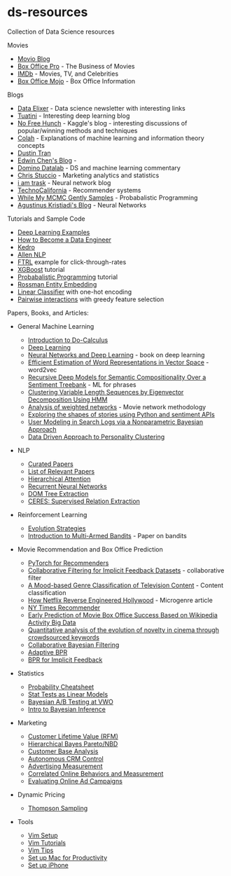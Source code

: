 # ds-resources
Collection of Data Science resources

Movies
- [Movio Blog](http://movio.co/blog/)
- [Box Office Pro](http://pro.boxoffice.com) - The Business of Movies
- [IMDb](http://www.imdb.com) - Movies, TV, and Celebrities
- [Box Office Mojo](http://www.boxofficemojo.com) - Box Office Information

Blogs
- [Data Elixer](http://dataelixir.com/) - Data science newsletter with interesting links
- [Tuatini](https://tuatini.me/#open) - Interesting deep learning blog
- [No Free Hunch](http://blog.kaggle.com) - Kaggle's blog - interesting discussions of popular/winning methods and techniques
- [Colah](https://colah.github.io/) - Explanations of machine learning and information theory concepts
- [Dustin Tran](http://dustintran.com/)
- [Edwin Chen's Blog](http://blog.echen.me/) - 
- [Domino Datalab](http://blog.dominodatalab.com) - DS and machine learning commentary
- [Chris Stuccio](https://www.chrisstucchio.com/) - Marketing analytics and statistics
- [i am trask](https://iamtrask.github.io) - Neural network blog
- [TechnoCalifornia](http://technocalifornia.blogspot.co.nz) - Recommender systems
- [While My MCMC Gently Samples](http://twiecki.github.io) - Probabalistic Programming
- [Agustinus Kristiadi's Blog](http://wiseodd.github.io/) - Neural Networks


Tutorials and Sample Code
- [Deep Learning Examples](https://github.com/rasbt/deeplearning-models)
- [How to Become a Data Engineer](https://github.com/adilkhash/Data-Engineering-HowTo)
- [Kedro](https://github.com/quantumblacklabs/kedro)
- [Allen NLP](https://github.com/allenai/allennlp)
- [FTRL](https://www.kaggle.com/c/avazu-ctr-prediction/forums/t/10927/beat-the-benchmark-with-less-than-1mb-of-memory) example for click-through-rates 
- [XGBoost](https://github.com/tqchen/xgboost/tree/master/demo/kaggle-higgs) tutorial
- [Probabalistic Programming](http://nbviewer.ipython.org/github/CamDavidsonPilon/Probabilistic-Programming-and-Bayesian-Methods-for-Hackers/tree/master/) tutorial
- [Rossman Entity Embedding](https://github.com/entron/entity-embedding-rossmann)
- [Linear Classifier](https://www.kaggle.com/c/amazon-employee-access-challenge/forums/t/4797/starter-code-in-python-with-scikit-learn-auc-885) with one-hot encoding
- [Pairwise interactions](https://www.kaggle.com/c/amazon-employee-access-challenge/forums/t/4838/python-code-to-achieve-0-90-auc-with-logistic-regression) with greedy feature selection

Papers, Books, and Articles:
- General Machine Learning
  - [Introduction to Do-Calculus](https://arxiv.org/pdf/1305.5506.pdf)
  - [Deep Learning](https://www.deeplearningbook.org/)
  - [Neural Networks and Deep Learning](http://neuralnetworksanddeeplearning.com/) - book on deep learning
  - [Efficient Estimation of Word Representations in Vector Space](http://arxiv.org/pdf/1301.3781.pdf) - word2vec
  - [Recursive Deep Models for Semantic Compositionality Over a Sentiment Treebank](http://citeseerx.ist.psu.edu/viewdoc/download?doi=10.1.1.383.1327&rep=rep1&type=pdf) - ML for phrases
  - [Clustering Variable Length Sequences by Eigenvector Decomposition Using HMM](http://www.researchgate.net/publication/221275705_Clustering_Variable_Length_Sequences_by_Eigenvector_Decomposition_Using_HMM)
  - [Analysis of weighted networks](http://arxiv.org/pdf/cond-mat/0407503v1.pdf) - Movie network methodology
  - [Exploring the shapes of stories using Python and sentiment APIs](https://indico.io/blog/plotlines/)
  - [User Modeling in Search Logs via a Nonparametric Bayesian Approach](http://sifaka.cs.uiuc.edu/~wang296/paper/wsdm488.pdf)
  - [Data Driven Approach to Personality Clustering](https://www.nature.com/articles/s41562-018-0419-z.epdf?shared_access_token=M3M9_UP3QtwyNRBr5A7XH9RgN0jAjWel9jnR3ZoTv0PbRwLTEd85scCBSi3OeK7uyh4qgUy9Satji-HKNATX3SHMPmUHf1CahU4lCcmf6SmS7wbzIFYIyNtk0qimNClRYCufr-SN80DJ4MmmhMx7Sb6n6Qk4Y2MN7XEwvxUCrQU%3D)

- NLP
  - [Curated Papers](https://github.com/mihail911/nlp-library)
  - [List of Relevant Papers](https://medium.com/huggingface/the-best-and-most-current-of-modern-natural-language-processing-5055f409a1d1)
  - [Hierarchical Attention](https://www.cs.cmu.edu/~hovy/papers/16HLT-hierarchical-attention-networks.pdf)
  - [Recurrent Neural Networks](https://medium.com/datadriveninvestor/recurrent-neural-network-rnn-52dd4f01b7e8)
  - [DOM Tree Extraction](https://arxiv.org/pdf/1210.6113.pdf)
  - [CERES: Supervised Relation Extraction](https://arxiv.org/pdf/1804.04635.pdf)
  
- Reinforcement Learning
  - [Evolution Strategies](https://openai.com/blog/evolution-strategies/)
  - [Introduction to Multi-Armed Bandits](https://arxiv.org/pdf/1904.07272.pdf) - Paper on bandits

- Movie Recommendation and Box Office Prediction
  - [PyTorch for Recommenders](https://blog.fastforwardlabs.com/2018/04/10/pytorch-for-recommenders-101.html)
  - [Collaborative Filtering for Implicit Feedback Datasets](http://yifanhu.net/PUB/cf.pdf) - collaborative filter
  - [A Mood-based Genre Classification of Television Content](https://www.insight-centre.org/sites/default/files/publications/14.136_main-crc-v7.pdf) - Content classification
  - [How Netflix Reverse Engineered Hollywood](http://www.theatlantic.com/technology/archive/2014/01/how-netflix-reverse-engineered-hollywood/282679/) - Microgenre article
  - [NY Times Recommender](http://open.blogs.nytimes.com/2015/08/11/building-the-next-new-york-times-recommendation-engine/)
  - [Early Prediction of Movie Box Office Success Based on Wikipedia Activity Big Data](http://journals.plos.org/plosone/article?id=10.1371/journal.pone.0071226)
  - [Quantitative analysis of the evolution of novelty in cinema through crowdsourced keywords](http://arxiv.org/pdf/1304.0786v3.pdf)
  - [Collaborative Bayesian Filtering](http://alexbeutel.com/papers/www2014.cobafi.pdf)
  - [Adaptive BPR](http://www.cse.ust.hk/~weikep/papers/KBS2015-ABPR.pdf)
  - [BPR for Implicit Feedback](http://arxiv.org/pdf/1205.2618.pdf)

- Statistics
  - [Probability Cheatsheet](http://www.wzchen.com/probability-cheatsheet)
  - [Stat Tests as Linear Models](https://lindeloev.github.io/tests-as-linear/)
  - [Bayesian A/B Testing at VWO](https://cdn2.hubspot.net/hubfs/310840/VWO_SmartStats_technical_whitepaper.pdf)
  - [Intro to Bayesian Inference](http://www.nikhef.nl/pub/services/biblio/preprints/09-027.pdf)

- Marketing
  - [Customer Lifetime Value (RFM)](http://brucehardie.com/papers/rfm_clv_2005-02-16.pdf)
  - [Hierarchical Bayes Pareto/NBD](http://ski.clps.brown.edu/papers/wiecki_phd_thesis.pdf)
  - [Customer Base Analysis](http://ski.clps.brown.edu/papers/wiecki_phd_thesis.pdf)
  - [Autonomous CRM Control](https://arxiv.org/pdf/1504.01840.pdf)
  - [Advertising Measurement](https://www.kellogg.northwestern.edu/faculty/gordon_b/files/fb_comparison.pdf)
  - [Correlated Online Behaviors and Measurement](http://www.ambuehler.ethz.ch/CDstore/www2011/proceedings/p157.pdf)
  - [Evaluating Online Ad Campaigns](https://pub-tools-public-publication-data.storage.googleapis.com/pdf/36552.pdf)
  
- Dynamic Pricing
  - [Thompson Sampling](https://arxiv.org/pdf/1802.03050.pdf)

- Tools
  - [Vim Setup](https://realpython.com/vim-and-python-a-match-made-in-heaven/)
  - [Vim Tutorials](http://derekwyatt.org/vim/tutorials/index.html)
  - [Vim Tips](http://www.viemu.com/a-why-vi-vim.html)
  - [Set up Mac for Productivity](https://medium.com/better-humans/how-to-set-up-your-mac-for-focused-work-ab3565750059)
  - [Set up iPhone](https://medium.com/better-humans/how-to-set-up-your-iphone-for-productivity-focus-and-your-own-longevity-bb27a68cc3d8)
